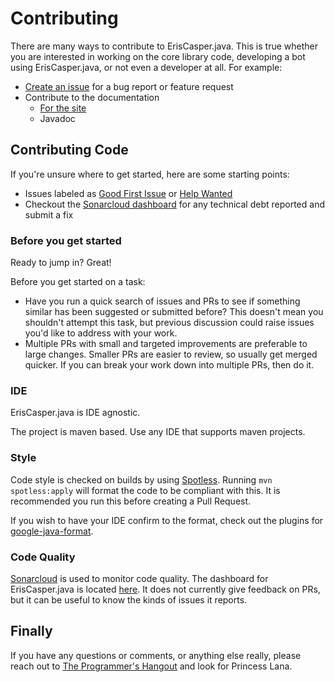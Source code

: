 # Contributing

There are many ways to contribute to ErisCasper.java.
This is true whether you are interested in working on the core library code, developing a bot using ErisCasper.java,
or not even a developer at all.
For example:

 * [Create an issue](https://github.com/princesslana/ErisCasper.java/issues/new) for a bug report or feature request
 * Contribute to the documentation
   - [For the site](https://github.com/princesslana/ErisCasper.java/tree/master/src/site)
   - Javadoc 
 
## Contributing Code

If you're unsure where to get started, here are some starting points:

  * Issues labeled as
    [Good First Issue](https://github.com/princesslana/ErisCasper.java/issues?q=is%3Aopen+is%3Aissue+label%3A%22good+first+issue%22)
    or [Help Wanted](https://github.com/princesslana/ErisCasper.java/issues?q=is%3Aopen+is%3Aissue+label%3A%22good+first+issue%22+label%3A%22help+wanted%22)
  * Checkout the [Sonarcloud dashboard](https://sonarcloud.io/dashboard?id=com.github.princesslana%3AErisCasper.java)
    for any technical debt reported and submit a fix
 
### Before you get started

Ready to jump in? Great!

Before you get started on a task:
  * Have you run a quick search of issues and PRs to see if something similar has been suggested or submitted before?
    This doesn't mean you shouldn't attempt this task, but previous discussion could raise issues you'd like
    to address with your work.
  * Multiple PRs with small and targeted improvements are preferable to large changes.
    Smaller PRs are easier to review, so usually get merged quicker.
    If you can break your work down into multiple PRs, then do it.
 
### IDE

ErisCasper.java is IDE agnostic.

The project is maven based. Use any IDE that supports maven projects.

### Style

Code style is checked on builds by using [Spotless](https://github.com/diffplug/spotless).
Running `mvn spotless:apply` will format the code to be compliant with this.
It is recommended you run this before creating a Pull Request.

If you wish to have your IDE confirm to the format, check out the plugins for
[google-java-format](https://github.com/google/google-java-format).
 
### Code Quality

[Sonarcloud](https://sonarcloud.io) is used to monitor code quality.
The dashboard for ErisCasper.java is located
[here](https://sonarcloud.io/dashboard?id=com.github.princesslana%3AErisCasper.java).
It does not currently give feedback on PRs, but it can be useful to know the kinds of issues it reports.

## Finally

If you have any questions or comments, or anything else really, please reach out to [The Programmer's Hangout](https://discord.gg/programming) and look for Princess Lana.

